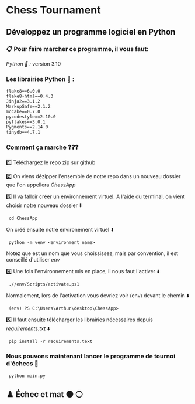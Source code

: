 # Chess Tournament
## Développez un programme logiciel en Python

### :clipboard: Pour faire marcher ce programme, il vous faut:

*_Python :snake: :_* version 3.10

### Les librairies Python  :closed_book: :     
    flake8==6.0.0  
    flake8-html==0.4.3  
    Jinja2==3.1.2  
    MarkupSafe==2.1.2  
    mccabe==0.7.0  
    pycodestyle==2.10.0  
    pyflakes==3.0.1  
    Pygments==2.14.0  
    tinydb==4.7.1  
   
 ### Comment ça marche :question::question::question:
 
 :one:  Téléchargez le repo zip sur github  

 :two:  On viens dézipper l'ensemble de notre repo dans un nouveau dossier que l'on appellera *_ChessApp_*  

 :three:  Il va falloir créer un environnement virtuel. A l'aide du terminal, on vient choisir notre nouveau dossier :arrow_down:  

```
 cd ChessApp

```
On créé ensuite notre environement virtuel :arrow_down:
```
 python -m venv <environment name>

```
Notez que <environment name>  est un nom que vous choississez, mais par convention, il est conseillé d'utiliser *_env_*  

:four: Une fois l'environnement mis en place, il nous faut l'activer :arrow_down:
```
 .//env/Scripts/activate.ps1

```
Normalement, lors de l'activation vous devriez voir (env) devant le chemin :arrow_down:
```
 (env) PS C:\Users\Arthur\desktop\ChessApp>

```

:five: Il faut ensuite télécharger les librairies nécessaires depuis *requirements.txt* :arrow_down: 
```
 pip install -r requirements.text

```

### Nous pouvons maintenant lancer le programme de tournoi d'échecs :rocket:  
```
 python main.py

```
  
  ## ♟️ Échec et mat :black_circle: :white_circle:

